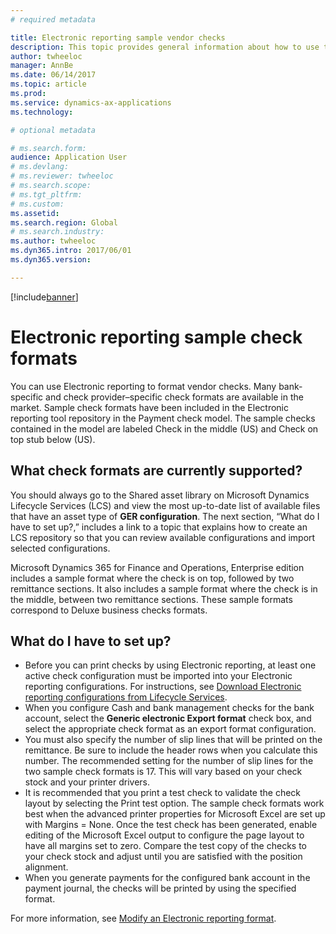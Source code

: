 ```yaml
---
# required metadata

title: Electronic reporting sample vendor checks
description: This topic provides general information about how to use the Electronic reporting sample check formats.
author: twheeloc
manager: AnnBe
ms.date: 06/14/2017
ms.topic: article
ms.prod: 
ms.service: dynamics-ax-applications
ms.technology: 

# optional metadata

# ms.search.form: 
audience: Application User
# ms.devlang: 
# ms.reviewer: twheeloc 
# ms.search.scope: 
# ms.tgt_pltfrm: 
# ms.custom: 
ms.assetid: 
ms.search.region: Global 
# ms.search.industry: 
ms.author: twheeloc
ms.dyn365.intro: 2017/06/01
ms.dyn365.version:

---
```


[!include[banner](../includes/banner.md)]

# Electronic reporting sample check formats

You can use Electronic reporting to format vendor checks. Many bank-specific and check provider–specific check formats are available in the market. Sample check formats have been included in the Electronic reporting tool repository in the Payment check model. The sample checks contained in the model are labeled Check in the middle (US) and Check on top stub below (US). 

## What check formats are currently supported?

You should always go to the Shared asset library on Microsoft Dynamics Lifecycle Services (LCS) and view the most up-to-date list of available files that have an asset type of **GER configuration**. The next section, “What do I have to set up?,” includes a link to a topic that explains how to create an LCS repository so that you can review available configurations and import selected configurations.

Microsoft Dynamics 365 for Finance and Operations, Enterprise edition includes a sample format where the check is on top, followed by two remittance sections. It also includes a sample format where the check is in the middle, between two remittance sections. These sample formats correspond to Deluxe business checks formats.

## What do I have to set up?

- Before you can print checks by using Electronic reporting, at least one active check configuration must be imported into your Electronic reporting configurations. For instructions, see [Download Electronic reporting configurations from Lifecycle Services](/dev-itpro/analytics/download-electronic-reporting-configuration-lcs.md).
- When you configure Cash and bank management checks for the bank account, select the **Generic electronic Export format** check box, and select the appropriate check format as an export format configuration.
- You must also specify the number of slip lines that will be printed on the remittance. Be sure to include the header rows when you calculate this number. The recommended setting for the number of slip lines for the two sample check formats is 17. This will vary based on your check stock and your printer drivers.
- It is recommended that you print a test check to validate the check layout by selecting the Print test option. The sample check formats work best when the advanced printer properties for Microsoft Excel are set up with Margins = None. Once the test check has been generated, enable editing of the Microsoft Excel output to configure the page layout to have all margins set to zero. Compare the test copy of the checks to your check stock and adjust until you are satisfied with the position alignment.
- When you generate payments for the configured bank account in the payment journal, the checks will be printed by using the specified format.

For more information, see [Modify an Electronic reporting format](/dev-itpro/analytics/modify-electronic-reporting-format-reapply-excel-template.md).
